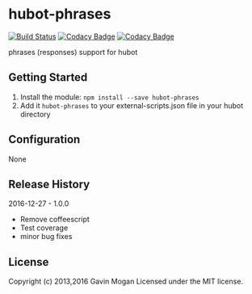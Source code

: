 # hubot-phrases

[![Build Status](https://travis-ci.org/halkeye/hubot-phrases.png?branch=master)](https://travis-ci.org/halkeye/hubot-phrases)
[![Codacy Badge](https://api.codacy.com/project/badge/Grade/667ad904c0dd4cea94f50e513720e71a)](https://www.codacy.com/app/halkeye/hubot-phrases?utm_source=github.com&amp;utm_medium=referral&amp;utm_content=halkeye/hubot-phrases&amp;utm_campaign=Badge_Grade)
[![Codacy Badge](https://api.codacy.com/project/badge/Coverage/667ad904c0dd4cea94f50e513720e71a)](https://www.codacy.com/app/halkeye/hubot-phrases?utm_source=github.com&utm_medium=referral&utm_content=halkeye/hubot-phrases&utm_campaign=Badge_Coverage)

phrases (responses) support for hubot

## Getting Started
1. Install the module: `npm install --save hubot-phrases`
2. Add it `hubot-phrases` to your external-scripts.json file in your hubot directory

## Configuration

None

## Release History

2016-12-27 - 1.0.0

* Remove coffeescript
* Test coverage
* minor bug fixes

## License
Copyright (c) 2013,2016 Gavin Mogan
Licensed under the MIT license.
